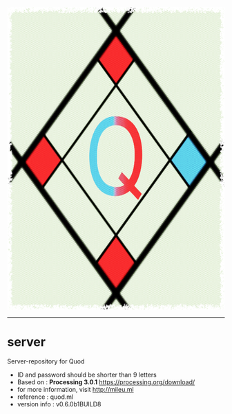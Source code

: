 <img src="https://github.com/Quod-processing/main/blob/master/data/myicon.PNG" height="700px">

--------
# server
Server-repository for Quod
- ID and password should be shorter than 9 letters
- Based on : **Processing 3.0.1** https://processing.org/download/
- for more information, visit http://mileu.ml
- reference : quod.ml
- version info : v0.6.0b1BUILD8